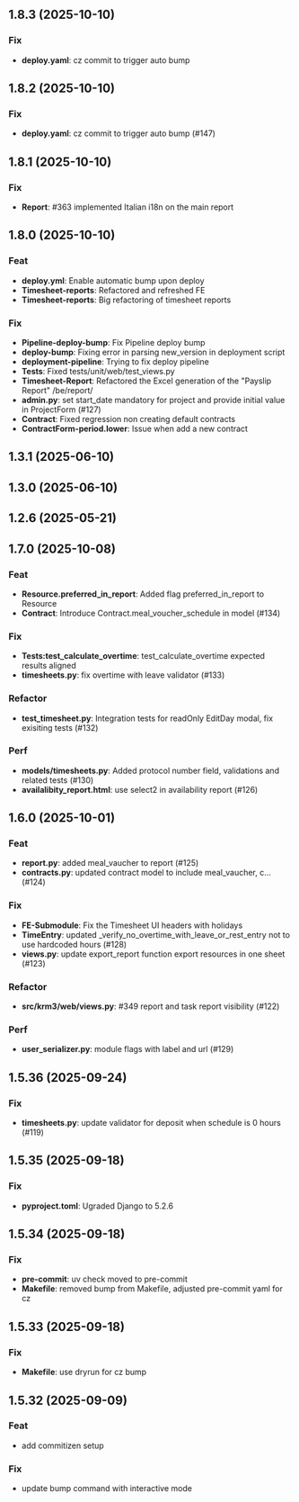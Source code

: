 ## 1.8.3 (2025-10-10)

### Fix

- **deploy.yaml**: cz commit to trigger auto bump

## 1.8.2 (2025-10-10)

### Fix

- **deploy.yaml**: cz commit to trigger auto bump (#147)

## 1.8.1 (2025-10-10)

### Fix

- **Report**: #363 implemented Italian i18n on the main report

## 1.8.0 (2025-10-10)

### Feat

- **deploy.yml**: Enable automatic bump upon deploy
- **Timesheet-reports**: Refactored and refreshed FE
- **Timesheet-reports**: Big refactoring of timesheet reports

### Fix

- **Pipeline-deploy-bump**: Fix Pipeline deploy bump
- **deploy-bump**: Fixing error in parsing new_version in deployment script
- **deployment-pipeline**: Trying to fix deploy pipeline
- **Tests**: Fixed tests/unit/web/test_views.py
- **Timesheet-Report**: Refactored the Excel generation of the "Payslip Report" /be/report/
- **admin.py**: set start_date mandatory for project and provide initial value in ProjectForm (#127)
- **Contract**: Fixed regression non creating default contracts
- **ContractForm-period.lower**: Issue when add a new contract

## 1.3.1 (2025-06-10)

## 1.3.0 (2025-06-10)

## 1.2.6 (2025-05-21)

## 1.7.0 (2025-10-08)

### Feat

- **Resource.preferred_in_report**: Added flag preferred_in_report to Resource
- **Contract**: Introduce Contract.meal_voucher_schedule in model (#134)

### Fix

- **Tests:test_calculate_overtime**: test_calculate_overtime expected results aligned
- **timesheets.py**: fix overtime with leave validator (#133)

### Refactor

- **test_timesheet.py**: Integration tests for readOnly EditDay modal, fix exisiting tests (#132)

### Perf

- **models/timesheets.py**: Added protocol number field, validations and related tests (#130)
- **availalibity_report.html**: use select2 in availability report (#126)

## 1.6.0 (2025-10-01)

### Feat

- **report.py**: added meal_vaucher to report (#125)
- **contracts.py**: updated contract model to include meal_vaucher, c… (#124)

### Fix

- **FE-Submodule**: Fix the Timesheet UI headers with holidays
- **TimeEntry**: updated _verify_no_overtime_with_leave_or_rest_entry not to use hardcoded hours (#128)
- **views.py**: update export_report function export resources in one sheet (#123)

### Refactor

- **src/krm3/web/views.py**: #349 report and task report visibility (#122)

### Perf

- **user_serializer.py**: module flags with label and url (#129)

## 1.5.36 (2025-09-24)

### Fix

- **timesheets.py**: update validator for deposit when schedule is 0 hours (#119)

## 1.5.35 (2025-09-18)

### Fix

- **pyproject.toml**: Ugraded Django to 5.2.6

## 1.5.34 (2025-09-18)

### Fix

- **pre-commit**: uv check moved to pre-commit
- **Makefile**: removed bump from Makefile, adjusted pre-commit yaml for cz

## 1.5.33 (2025-09-18)

### Fix

- **Makefile**: use dryrun for cz bump

## 1.5.32 (2025-09-09)

### Feat

- add commitizen setup

### Fix

- update bump command with interactive mode
